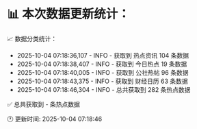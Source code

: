 📊 本次数据更新统计：
==========================

📈 数据分类统计：
- 2025-10-04 07:18:36,107 - INFO - 获取到 热点资讯 104 条数据
- 2025-10-04 07:18:38,407 - INFO - 获取到 今日热点 19 条数据
- 2025-10-04 07:18:40,005 - INFO - 获取到 公社热帖 96 条数据
- 2025-10-04 07:18:43,375 - INFO - 获取到 财经日历 63 条数据
- 2025-10-04 07:18:46,304 - INFO - 总共获取到 282 条热点数据

✅ 总共获取到 - 条热点数据

🕐 更新时间: 2025-10-04 07:18:46
